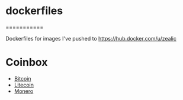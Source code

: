 # dockerfiles
===========

Dockerfiles for images I've pushed to https://hub.docker.com/u/zealic

# Coinbox

* [Bitcoin](https://hub.docker.com/r/zealic/bitcoin)
* [Litecoin](https://hub.docker.com/r/zealic/litecoin)
* [Monero](https://hub.docker.com/r/zealic/monero)
